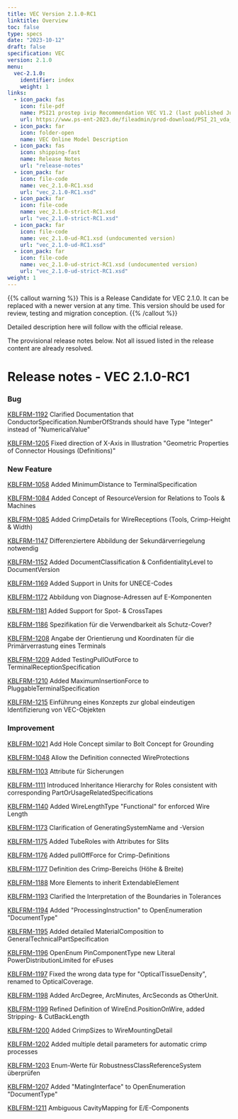 ```yaml
---
title: VEC Version 2.1.0-RC1
linktitle: Overview
toc: false
type: specs
date: "2023-10-12"
draft: false
specification: VEC
version: 2.1.0
menu:
  vec-2.1.0:
    identifier: index    
    weight: 1
links:
  - icon_pack: fas
    icon: file-pdf
    name: PSI21 prostep ivip Recommendation VEC V1.2 (last published June 2020 with VEC Schema Version 1.2.0)
    url: https://www.ps-ent-2023.de/fileadmin/prod-download/PSI_21_vda_4968_VEC_Specification_v1.2_pub_RZ.pdf
  - icon_pack: far
    icon: folder-open
    name: VEC Online Model Description
  - icon_pack: fas
    icon: shipping-fast
    name: Release Notes
    url: "release-notes"
  - icon_pack: far
    icon: file-code
    name: vec_2.1.0-RC1.xsd
    url: "vec_2.1.0-RC1.xsd"
  - icon_pack: far
    icon: file-code
    name: vec_2.1.0-strict-RC1.xsd
    url: "vec_2.1.0-strict-RC1.xsd"
  - icon_pack: far
    icon: file-code
    name: vec_2.1.0-ud-RC1.xsd (undocumented version)
    url: "vec_2.1.0-ud-RC1.xsd"
  - icon_pack: far
    icon: file-code
    name: vec_2.1.0-ud-strict-RC1.xsd (undocumented version)
    url: "vec_2.1.0-ud-strict-RC1.xsd"    
weight: 1
---
```


{{% callout warning %}}
This is a Release Candidate for VEC 2.1.0. It can be replaced with a newer version at any time. This version should be used for review, testing and migration conception.
{{% /callout %}}

Detailed description here will follow with the official release.
<!--more-->

 The provisional release notes below. Not all issued listed in the release content are already resolved.

# Release notes - VEC 2.1.0-RC1

### Bug

[KBLFRM-1192](https://prostep-ivip.atlassian.net/browse/KBLFRM-1192) Clarified Documentation that ConductorSpecification.NumberOfStrands should have Type "Integer" instead of "NumericalValue"

[KBLFRM-1205](https://prostep-ivip.atlassian.net/browse/KBLFRM-1205) Fixed direction of X-Axis in Illustration "Geometric Properties of Connector Housings \(Definitions\)"

### New Feature

[KBLFRM-1058](https://prostep-ivip.atlassian.net/browse/KBLFRM-1058) Added MinimumDistance to TerminalSpecification

[KBLFRM-1084](https://prostep-ivip.atlassian.net/browse/KBLFRM-1084) Added Concept of ResourceVersion for Relations to Tools & Machines

[KBLFRM-1085](https://prostep-ivip.atlassian.net/browse/KBLFRM-1085) Added CrimpDetails for WireReceptions \(Tools, Crimp-Height & Width\)

[KBLFRM-1147](https://prostep-ivip.atlassian.net/browse/KBLFRM-1147) Differenziertere Abbildung der Sekundärverriegelung notwendig

[KBLFRM-1152](https://prostep-ivip.atlassian.net/browse/KBLFRM-1152) Added DocumentClassification & ConfidentialityLevel to DocumentVersion

[KBLFRM-1169](https://prostep-ivip.atlassian.net/browse/KBLFRM-1169) Added Support in Units for UNECE-Codes

[KBLFRM-1172](https://prostep-ivip.atlassian.net/browse/KBLFRM-1172) Abbildung von Diagnose-Adressen auf E-Komponenten

[KBLFRM-1181](https://prostep-ivip.atlassian.net/browse/KBLFRM-1181) Added Support for Spot- & CrossTapes

[KBLFRM-1186](https://prostep-ivip.atlassian.net/browse/KBLFRM-1186) Spezifikation für die Verwendbarkeit als Schutz-Cover?

[KBLFRM-1208](https://prostep-ivip.atlassian.net/browse/KBLFRM-1208) Angabe der Orientierung und Koordinaten für die Primärverrastung eines Terminals

[KBLFRM-1209](https://prostep-ivip.atlassian.net/browse/KBLFRM-1209) Added TestingPullOutForce to TerminalReceptionSpecification

[KBLFRM-1210](https://prostep-ivip.atlassian.net/browse/KBLFRM-1210) Added MaximumInsertionForce to PluggableTerminalSpecification

[KBLFRM-1215](https://prostep-ivip.atlassian.net/browse/KBLFRM-1215) Einführung eines Konzepts zur global eindeutigen Identifizierung von VEC-Objekten

### Improvement

[KBLFRM-1021](https://prostep-ivip.atlassian.net/browse/KBLFRM-1021) Add Hole Concept similar to Bolt Concept for Grounding

[KBLFRM-1048](https://prostep-ivip.atlassian.net/browse/KBLFRM-1048) Allow the Definition connected WireProtections

[KBLFRM-1103](https://prostep-ivip.atlassian.net/browse/KBLFRM-1103) Attribute für Sicherungen

[KBLFRM-1111](https://prostep-ivip.atlassian.net/browse/KBLFRM-1111) Introduced Inheritance Hierarchy for Roles consistent with corresponding PartOrUsageRelatedSpecifications

[KBLFRM-1140](https://prostep-ivip.atlassian.net/browse/KBLFRM-1140) Added WireLengthType "Functional" for enforced Wire Length

[KBLFRM-1173](https://prostep-ivip.atlassian.net/browse/KBLFRM-1173) Clarification of GeneratingSystemName and -Version

[KBLFRM-1175](https://prostep-ivip.atlassian.net/browse/KBLFRM-1175) Added TubeRoles with Attributes for Slits

[KBLFRM-1176](https://prostep-ivip.atlassian.net/browse/KBLFRM-1176) Added pullOffForce for Crimp-Definitions

[KBLFRM-1177](https://prostep-ivip.atlassian.net/browse/KBLFRM-1177) Definition des Crimp-Bereichs \(Höhe & Breite\)

[KBLFRM-1188](https://prostep-ivip.atlassian.net/browse/KBLFRM-1188) More Elements to inherit ExtendableElement

[KBLFRM-1193](https://prostep-ivip.atlassian.net/browse/KBLFRM-1193) Clarified the Interpretation of the Boundaries in Tolerances

[KBLFRM-1194](https://prostep-ivip.atlassian.net/browse/KBLFRM-1194) Added "ProcessingInstruction" to OpenEnumeration "DocumentType"

[KBLFRM-1195](https://prostep-ivip.atlassian.net/browse/KBLFRM-1195) Added detailed MaterialComposition to GeneralTechnicalPartSpecification

[KBLFRM-1196](https://prostep-ivip.atlassian.net/browse/KBLFRM-1196) OpenEnum PinComponentType new Literal PowerDistributionLimited for eFuses

[KBLFRM-1197](https://prostep-ivip.atlassian.net/browse/KBLFRM-1197) Fixed the wrong data type for "OpticalTissueDensity", renamed to OpticalCoverage.

[KBLFRM-1198](https://prostep-ivip.atlassian.net/browse/KBLFRM-1198) Added ArcDegree, ArcMinutes, ArcSeconds as OtherUnit.

[KBLFRM-1199](https://prostep-ivip.atlassian.net/browse/KBLFRM-1199) Refined Definition of WireEnd.PositionOnWire, added Stripping- & CutBackLength

[KBLFRM-1200](https://prostep-ivip.atlassian.net/browse/KBLFRM-1200) Added CrimpSizes to WireMountingDetail

[KBLFRM-1202](https://prostep-ivip.atlassian.net/browse/KBLFRM-1202) Added multiple detail parameters for automatic crimp processes

[KBLFRM-1203](https://prostep-ivip.atlassian.net/browse/KBLFRM-1203) Enum-Werte für RobustnessClassReferenceSystem überprüfen

[KBLFRM-1207](https://prostep-ivip.atlassian.net/browse/KBLFRM-1207) Added "MatingInterface" to OpenEnumeration "DocumentType"

[KBLFRM-1211](https://prostep-ivip.atlassian.net/browse/KBLFRM-1211) Ambiguous CavityMapping for E/E-Components
